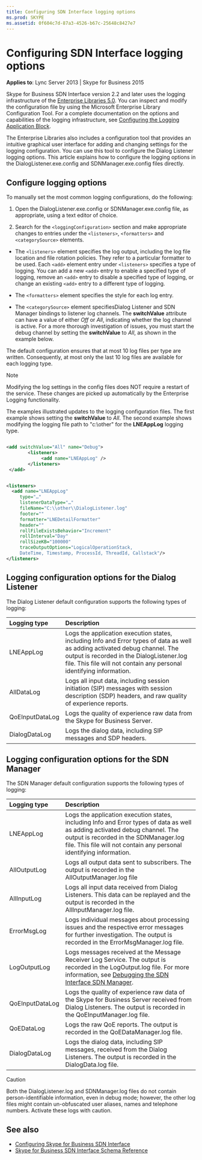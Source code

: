 ```yaml
---
title: Configuring SDN Interface logging options
ms.prod: SKYPE
ms.assetid: 0f604c7d-87a3-4526-b67c-25648c8427e7
---
```



# Configuring SDN Interface logging options


  
    
    

 **Applies to**: Lync Server 2013 | Skype for Business 2015

Skype for Business SDN Interface version 2.2 and later uses the logging infrastructure of the  [Enterprise Libraries 5.0](https://msdn.microsoft.com/en-us/library/ff632023.aspx). You can inspect and modify the configuration file by using the Microsoft Enterprise Library Configuration Tool. For a complete documentation on the options and capabilities of the logging infrastructure, see  [Configuring the Logging Application Block](https://msdn.microsoft.com/en-us/library/ff664723%28v=pandp.50%29.aspx). 
  
    
    

The Enterprise Libraries also includes a configuration tool that provides an intuitive graphical user interface for adding and changing settings for the logging configuration. You can use this tool to configure the Dialog Listener logging options. This article explains how to configure the logging options in the DialogListener.exe.config and SDNManager.exe.config files directly. 
## Configure logging options

To manually set the most common logging configurations, do the following: 
  
    
    

1. Open the DialogListener.exe.config or SDNManager.exe.config file, as appropriate, using a text editor of choice. 
    
  
2. Search for the  `<loggingConfiguration>` section and make appropriate changes to entries under the `<listeners>`,  `<formatters>` and `<categorySource>` elements.
    
  - The  `<listeners>` element specifies the log output, including the log file location and file rotation policies. They refer to a particular formatter to be used. Each `<add>` element entry under `<listeners>` specifies a type of logging. You can add a new `<add>` entry to enable a specified type of logging, remove an `<add>` entry to disable a specified type of logging, or change an existing `<add>` entry to a different type of logging.
    
  
  - The  `<formatters>` element specifies the style for each log entry.
    
  
  - The  `<categorySource>` element specifiesDialog Listener and SDN Manager bindings to listener log channels. The **switchValue** attribute can have a value of either _Off_ or _All_, indicating whether the log channel is active. For a more thorough investigation of issues, you must start the debug channel by setting the **switchValue** to _All_, as shown in the example below. 
    
  
The default configuration ensures that at most 10 log files per type are written. Consequently, at most only the last 10 log files are available for each logging type. 
  
    
    

> [!NOTE]
> Modifying the log settings in the config files does NOT require a restart of the service. These changes are picked up automatically by the Enterprise Logging functionality. 
  
    
    

The examples illustrated updates to the logging configuration files. The first example shows setting the **switchValue** to _All_. The second example shows modifying the logging file path to "c:\\other" for the **LNEAppLog** logging type.
  
    
    



```xml

<add switchValue="All" name="Debug">
        <listeners>
             <add name="LNEAppLog" />
        </listeners>
 </add>

```




```xml

<listeners>
  <add name="LNEAppLog"
     type="…" 
     listenerDataType="…" 
     fileName="C:\\other\\DialogListener.log" 
     footer="" 
     formatter="LNEDetailFormatter" 
     header="" 
     rollFileExistsBehavior="Increment" 
     rollInterval="Day" 
     rollSizeKB="100000" 
     traceOutputOptions="LogicalOperationStack, 
     DateTime, Timestamp, ProcessId, ThreadId, Callstack"/>
</listeners>

```


## Logging configuration options for the Dialog Listener

The Dialog Listener default configuration supports the following types of logging: 
  
    
    


|**Logging type**|**Description**|
|:-----|:-----|
|LNEAppLog |Logs the application execution states, including Info and Error types of data as well as adding activated debug channel. The output is recorded in the DialogListener.log file. This file will not contain any personal identifying information. |
|AllDataLog |Logs all input data, including session initiation (SIP) messages with session description (SDP) headers, and raw quality of experience reports. |
|QoEInputDataLog |Logs the quality of experience raw data from the Skype for Business Server. |
|DialogDataLog |Logs the dialog data, including SIP messages and SDP headers. |
   

## Logging configuration options for the SDN Manager

The SDN Manager default configuration supports the following types of logging: 
  
    
    


|**Logging type**|**Description**|
|:-----|:-----|
|LNEAppLog |Logs the application execution states, including Info and Error types of data as well as adding activated debug channel. The output is recorded in the SDNManager.log file. This file will not contain any personal identifying information. |
|AllOutputLog |Logs all output data sent to subscribers. The output is recorded in the AllOutputManager.log file |
|AllInputLog |Logs all input data received from Dialog Listeners. This data can be replayed and the output is recorded in the AllInputManager.log file. |
|ErrorMsgLog |Logs individual messages about processing issues and the respective error messages for further investigation. The output is recorded in the ErrorMsgManager.log file. |
|LogOutputLog |Logs messages received at the Message Receiver Log Service. The output is recorded in the LogOutput.log file. For more information, see  [Debugging the SDN Interface SDN Manager](debugging-the-sdn-manager.md). |
|QoEInputDataLog |Logs the quality of experience raw data of the Skype for Business Server received from Dialog Listeners. The output is recorded in the QoEInputManager.log file. |
|QoEDataLog |Logs the raw QoE reports. The output is recorded in the QoEDataManager.log file. |
|DialogDataLog |Logs the dialog data, including SIP messages, received from the Dialog Listeners. The output is recorded in the DialogData.log file. |
   

> [!CAUTION]
> Both the DialogListener.log and SDNManager.log files do not contain person-identifiable information, even in debug mode; however, the other log files might contain un-obfuscated user aliases, names and telephone numbers. Activate these logs with caution. 
  
    
    


## See also

-  [Configuring Skype for Business SDN Interface](configuring-sdn-interface.md) 
-  [Skype for Business SDN Interface Schema Reference](skype-for-business-sdn-interface-schema-reference.md)
    
  

  
    
    

